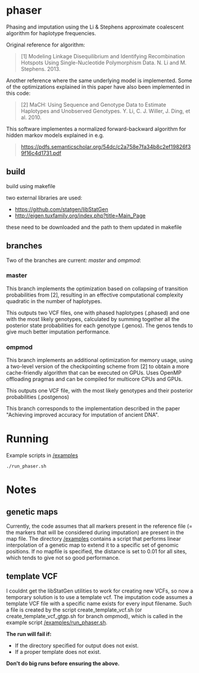 # phaser

Phasing and imputation using the Li & Stephens approximate coalescent algorithm for haplotype frequencies. 

Original reference for algorithm:
> [1] Modeling Linkage Disequilibrium and Identifying Recombination Hotspots Using Single-Nucleotide Polymorphism Data. N. Li and M. Stephens. 2013.

Another reference where the same underlying model is implemented. Some of the optimizations explained in this paper have also been implemented in this code:
> [2] MaCH: Using Sequence and Genotype Data to Estimate Haplotypes and Unobserved Genotypes. Y. Li, C. J. Willer, J. Ding, et al. 2010.


This software implementes a normalized forward-backward algorithm for hidden markov models explained in e.g.
>https://pdfs.semanticscholar.org/54dc/c2a758e7fa34b8c2ef19826f39f16c4d1731.pdf


## build ##

build using makefile

two external libraries are used:

* https://github.com/statgen/libStatGen
* http://eigen.tuxfamily.org/index.php?title=Main_Page

these need to be downloaded and the path to them updated in makefile


## branches ##
Two of the branches are current: *master* and *ompmod*:

### master ###
This branch implements the optimization based on collapsing of transition probabilities from [2], resulting in an effective computational complexity quadratic in the number of haplotypes.

This outputs two VCF files, one with phased haplotypes (.phased) and one with the most likely genotypes, calculated by summing together all the posterior state probabilities for each genotype (.genos). The genos tends to give much better imputation performance.

### ompmod ###
This branch implements an additional optimization for memory usage, using a two-level version of the checkpointing scheme from [2] to obtain a more cache-friendly algorithm that can be executed on GPUs. Uses OpenMP offloading pragmas and can be compiled for multicore CPUs and GPUs.

This outputs one VCF file, with the most likely genotypes and their posterior probabilities (.postgenos)

This branch corresponds to the implementation described in the paper "Achieving improved accuracy for imputation of ancient DNA".


# Running

Example scripts in [/examples](/examples)

```
./run_phaser.sh
```

# Notes

## genetic maps
Currently, the code assumes that all markers present in the reference file (= the markers that will be considered during imputation) are present in the map file. The directory [/examples](/examples) contains a script that performs linear interpolation of a genetic map to extend it to a specific set of genomic positions. If no mapfile is specified, the distance is set to 0.01 for all sites, which tends to give not so good performance.


## template VCF
I couldnt get the libStatGen utilities to work for creating new VCFs, so now a temporary solution is to use a template vcf. The imputation code assumes a template VCF file with a specific name exists for every input filename. Such a file is created by the script create_template_vcf.sh (or create_template_vcf_gtgp.sh for branch ompmod), which is called in the example script [/examples/run_phaser.sh](/examples/run_phaser.sh).

**The run will fail if:**
 * If the directory specified for output does not exist.
 * If a proper template does not exist.
 
**Don't do big runs before ensuring the above.**




